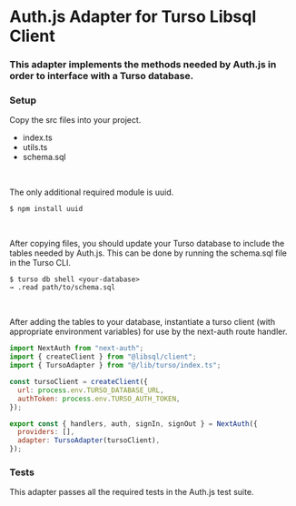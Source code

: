 # Auth.js Adapter for Turso Libsql Client

### This adapter implements the methods needed by Auth.js in order to interface with a Turso database.

### Setup

Copy the src files into your project.

- index.ts
- utils.ts
- schema.sql

<br>

The only additional required module is uuid.

```
$ npm install uuid
```

<br>

After copying files, you should update your Turso database to include the tables needed by Auth.js. This can be done by running the schema.sql file in the Turso CLI.

```shell
$ turso db shell <your-database>
→ .read path/to/schema.sql
```

<br>

After adding the tables to your database, instantiate a turso client (with appropriate environment variables) for use by the next-auth route handler.

```js
import NextAuth from "next-auth";
import { createClient } from "@libsql/client";
import { TursoAdapter } from "@/lib/turso/index.ts";

const tursoClient = createClient({
  url: process.env.TURSO_DATABASE_URL,
  authToken: process.env.TURSO_AUTH_TOKEN,
});

export const { handlers, auth, signIn, signOut } = NextAuth({
  providers: [],
  adapter: TursoAdapter(tursoClient),
});
```

### Tests

This adapter passes all the required tests in the Auth.js test suite.
